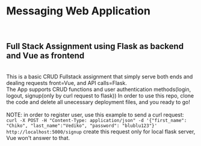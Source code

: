 <h1>Messaging Web Application</h1>
<br>
<h2>Full Stack Assignment using Flask as backend and Vue as frontend</h2>
<br>
This is a basic CRUD Fullstack assignment that simply serve both ends and dealing requests front=Vue, and API calls=Flask.
<br>
The App supports CRUD functions and user authentication methods(login, logout, signup(only by curl request to flask))
In order to use this repo, clone the code and delete all unecessary deployment files, and you ready to go!
<br><br>
NOTE: in order to register user, use this example to send a curl request:
<code>
curl -X POST -H "Content-Type: application/json" -d '{"first_name": "Chiko", "last_name":"Vediko", "password": "blublu123"}' http://localhost:5000/signup</code>
create this request only for local flask server, Vue won't answer to that.
